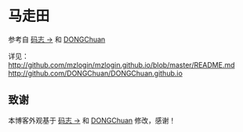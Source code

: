 # 马走田

参考自 [码志 &rarr;](http://mazhuang.org) 和 [DONGChuan](http://dongchuan.github.io)

详见：
        <http://github.com/mzlogin/mzlogin.github.io/blob/master/README.md>
        <http://github.com/DONGChuan/DONGChuan.github.io>

## 致谢

本博客外观基于 [码志 &rarr;](http://mazhuang.org) 和 [DONGChuan](http://dongchuan.github.io) 修改，感谢！


[1]: https://help.github.com/articles/setting-up-your-pages-site-locally-with-jekyll/

